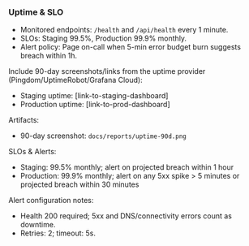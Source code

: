 ### Uptime & SLO

- Monitored endpoints: `/health` and `/api/health` every 1 minute.
- SLOs: Staging 99.5%, Production 99.9% monthly.
- Alert policy: Page on-call when 5-min error budget burn suggests breach within 1h.

Include 90-day screenshots/links from the uptime provider (Pingdom/UptimeRobot/Grafana Cloud):
- Staging uptime: [link-to-staging-dashboard]
- Production uptime: [link-to-prod-dashboard]

Artifacts:
- 90-day screenshot: `docs/reports/uptime-90d.png`

SLOs & Alerts:
- Staging: 99.5% monthly; alert on projected breach within 1 hour
- Production: 99.9% monthly; alert on any 5xx spike > 5 minutes or projected breach within 30 minutes

Alert configuration notes:
- Health 200 required; 5xx and DNS/connectivity errors count as downtime.
- Retries: 2; timeout: 5s.



